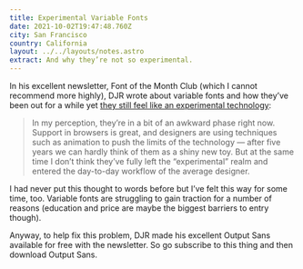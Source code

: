 ```yaml
---
title: Experimental Variable Fonts
date: 2021-10-02T19:47:48.760Z
city: San Francisco
country: California
layout: ../../layouts/notes.astro
extract: And why they’re not so experimental.
---
```

In his excellent newsletter, Font of the Month Club (which I cannot recommend more highly), DJR wrote about variable fonts and how they’ve been out for a while yet [they still feel like an experimental technology](https://mailchi.mp/252c1a3e328e/your-october-font-of-the-month-190523?e=62d470e7e3):

> In my perception, they’re in a bit of an awkward phase right now. Support in browsers is great, and designers are using techniques such as animation to push the limits of the technology — after five years we can hardly think of them as a shiny new toy. But at the same time I don’t think they’ve fully left the “experimental” realm and entered the day-to-day workflow of the average designer.

I had never put this thought to words before but I’ve felt this way for some time, too. Variable fonts are struggling to gain traction for a number of reasons (education and price are maybe the biggest barriers to entry though). 

Anyway, to help fix this problem, DJR made his excellent Output Sans available for free with the newsletter. So go subscribe to this thing and then download Output Sans. 